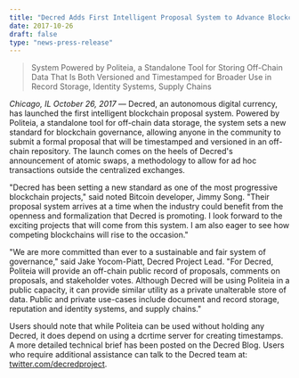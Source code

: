 ```yaml
---
title: "Decred Adds First Intelligent Proposal System to Advance Blockchain Governance"
date: 2017-10-26
draft: false
type: "news-press-release"
---
```



> System Powered by Politeia, a Standalone Tool for Storing Off-Chain Data That Is Both Versioned and Timestamped for Broader Use in Record Storage, Identity Systems, Supply Chains

*Chicago, IL October 26, 2017* — Decred, an autonomous digital currency, has launched the first intelligent blockchain proposal system. Powered by Politeia, a standalone tool for off-chain data storage, the system sets a new standard for blockchain governance, allowing anyone in the community to submit a formal proposal that will be timestamped and versioned in an off-chain repository. The launch comes on the heels of Decred's announcement of atomic swaps, a methodology to allow for ad hoc transactions outside the centralized exchanges.

"Decred has been setting a new standard as one of the most progressive blockchain projects," said noted Bitcoin developer, Jimmy Song. "Their proposal system arrives at a time when the industry could benefit from the openness and formalization that Decred is promoting. I look forward to the exciting projects that will come from this system. I am also eager to see how competing blockchains will rise to the occasion."

"We are more committed than ever to a sustainable and fair system of governance," said Jake Yocom-Piatt, Decred Project Lead. "For Decred, Politeia will provide an off-chain public record of proposals, comments on proposals, and stakeholder votes. Although Decred will be using Politeia in a public capacity, it can provide similar utility as a private unalterable store of data. Public and private use-cases include document and record storage, reputation and identity systems, and supply chains."

Users should note that while Politeia can be used without holding any Decred, it does depend on using a dcrtime server for creating timestamps. A more detailed technical brief has been posted on the Decred Blog. Users who require additional assistance can talk to the Decred team at: [twitter.com/decredproject](https://twitter.com/decredproject).

